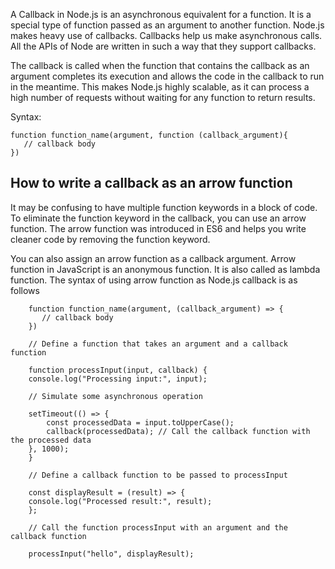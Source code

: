 A Callback in Node.js is an asynchronous equivalent for a function. It is a special type of function passed as an argument to another function. Node.js makes heavy use of callbacks. Callbacks help us make asynchronous calls. All the APIs of Node are written in such a way that they support callbacks.

The callback is called when the function that contains the callback as an argument completes its execution and allows the code in the callback to run in the meantime. This makes Node.js highly scalable, as it can process a high number of requests without waiting for any function to return results.

Syntax:
    
    function function_name(argument, function (callback_argument){
       // callback body 
    })


## How to write a callback as an arrow function
It may be confusing to have multiple function keywords in a block of code. To eliminate the function keyword in the callback, you can use an arrow function. The arrow function was introduced in ES6 and helps you write cleaner code by removing the function keyword.


You can also assign an arrow function as a callback argument. Arrow function in JavaScript is an anonymous function. It is also called as lambda function. The syntax of using arrow function as Node.js callback is as follows

        function function_name(argument, (callback_argument) => { 
           // callback body 
        })

        // Define a function that takes an argument and a callback function
        
        function processInput(input, callback) {
        console.log("Processing input:", input);
        
        // Simulate some asynchronous operation
        
        setTimeout(() => {
            const processedData = input.toUpperCase();
            callback(processedData); // Call the callback function with the processed data
        }, 1000);
        }
    
        // Define a callback function to be passed to processInput
        
        const displayResult = (result) => {
        console.log("Processed result:", result);
        };
    
        // Call the function processInput with an argument and the callback function
        
        processInput("hello", displayResult);

